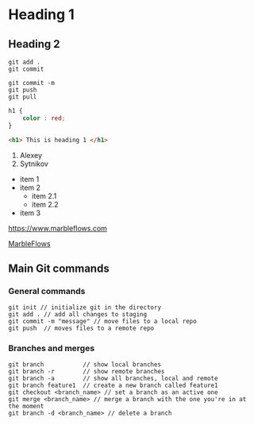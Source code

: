 # Heading 1
## Heading 2
`` git add . ``   
`` git commit `` 
```
git commit -m
git push
git pull
```

```css 
h1 {
    color : red;
}
```

```html
<h1> This is heading 1 </h1>
```

1. Alexey
2. Sytnikov

- item 1 
- item 2
  - item 2.1
  - item 2.2
- item 3

https://www.marbleflows.com

[MarbleFlows](https://www.marbleflows.com)

## Main Git commands

### General commands

```
git init // initialize git in the directory
git add . // add all changes to staging
git commit -m "message" // move files to a local repo
git push  // moves files to a remote repo
```

### Branches and merges

```
git branch           // show local branches
git branch -r        // show remote branches
git branch -a        // show all branches, local and remote
git branch feature1  // create a new branch called feature1
git checkout <branch_name> // set a branch as an active one
git merge <branch_name> // merge a branch with the one you're in at the moment
git branch -d <branch_name> // delete a branch
```